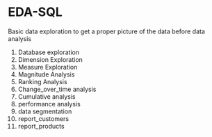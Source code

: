 # EDA-SQL

Basic data exploration to get a proper picture of the data before data analysis
1. Database exploration
2. Dimension Exploration
3. Measure Exploration
4. Magnitude Analysis
5. Ranking Analysis
6. Change_over_time analysis
7. Cumulative analysis
8. performance analysis
9. data segmentation
10. report_customers
11. report_products
